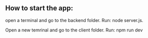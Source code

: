 ## How to start the app:

open a terminal and go to the backend folder. 
Run: node server.js.

Open a new temrinal and go to the client folder.
Run: npm run dev
